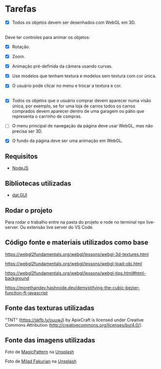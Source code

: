 # Tarefas
- [x] Todos os objetos devem ser desenhados com WebGL em 3D. <br /> <br />

Deve ter controles para animar os objetos:
- [x] Rotação.
- [x] Zoom.
- [x] Animação pré-definida da câmera usando curvas.
- [x] Use modelos que tenham textura e modelos sem textura com cor única.
- [x] O usuário pode clicar no menu e trocar a textura e cor. <br /> <br />

- [x] Todos os objetos que o usuário comprar devem aparecer numa visão única, por exemplo, se for uma loja de carros todos os carros comprados devem aparecer dentro de uma garagem ou pátio que representa o carrinho de compras.
- [ ] O menu principal de navegação da página deve usar WebGL, mas não precisa ser 3D.
- [x] O fundo da página deve ser uma animação em WebGL.

## Requisitos

- [NodeJS](https://nodejs.org/)

## Bibliotecas utilizadas

- [dat.GUI](https://github.com/dataarts/dat.gui)

## Rodar o projeto

Para rodar o trabalho entre na pasta do projeto e rode no terminal npx live-server. Ou extensão live server do VS Code.

## Código fonte e materiais utilizados como base
https://webgl2fundamentals.org/webgl/lessons/webgl-3d-textures.html

https://webgl2fundamentals.org/webgl/lessons/webgl-load-obj.html

https://webgl2fundamentals.org/webgl/lessons/webgl-tips.html#html-background

https://morethandev.hashnode.dev/demystifying-the-cubic-bezier-function-ft-javascript

## Fonte das texturas utilizadas
"TNT" (https://skfb.ly/ouuwJ) by ApixCraft is licensed under Creative Commons Attribution (http://creativecommons.org/licenses/by/4.0/).

## Fonte das imagens utilizadas
Foto de <a href="https://unsplash.com/@magicpattern?utm_source=unsplash&utm_medium=referral&utm_content=creditCopyText">MagicPattern</a> na <a href="https://unsplash.com/pt-br/fotografias/am-yg8wLLIo?utm_source=unsplash&utm_medium=referral&utm_content=creditCopyText">Unsplash</a>


Foto de <a href="https://unsplash.com/@fakurian?utm_source=unsplash&utm_medium=referral&utm_content=creditCopyText">Milad Fakurian</a> na <a href="https://unsplash.com/pt-br/fotografias/PpgY7sjpf_0?utm_source=unsplash&utm_medium=referral&utm_content=creditCopyText">Unsplash</a>